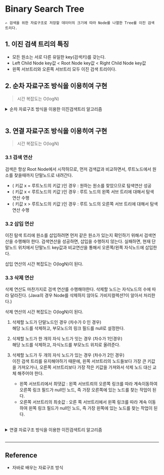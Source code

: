 # Binary Search Tree
    ✍️ 검색을 위한 자료구조로 저장할 데이터의 크기에 따라 Node를 나열한 Tree를 이진 검색 트리다.
## 1. 이진 검색 트리의 특징
- 모든 원소는 서로 다른 유일한 key(검색키)를 갖는다.
- Left Child Node key값 < Root Node key값 < Right Child Node key값 
- 왼쪽 서브트리와 오른쪽 서브트리 모두 이진 검색 트리이다.

## 2. 순차 자료구조 방식을 이용히여 구현

> 시간 복잡도는 O(logN)

<details>
<summary>순차 자료구조 방식을 이용한 이진검색트리 알고리즘</summary>

```java
class BSTLinearList{

    private Node root;

    class Node{
        int data;
        Node left;
        Node right;
        Node(){}
        Node(int data, Node left, Node right){
            this.data = data;
            this.left = left;
            this.right = right;
        }
    }

    boolean isEmpty(){return this.root == null;}

    // 1. 배열로 insert 구현
    void insertArray(int [] ary){this.root = insertArray(ary, 0, ary.length-1);}

    Node insertArray(int [] ary, int start, int end){
        if (start > end) return null;

        int middle = (start + end)/2;

        return new Node(ary[middle],
                insertArray(ary,start,middle-1),
                insertArray(ary,middle+1, end));

    }

}
```
</details>
<br>

## 3. 연결 자료구조 방식을 이용히여 구현

> 시간 복잡도는 O(logN)

### 3.1 검색 연산
검색은 항상 Root Node에서 시작하므로, 먼저 검색값과 비교하면서, 루트노드에서 원소를 찾을때까지 단말노드로 내려간다.
- ( 키값 x = 루트노드의 키값 )인 경우 : 원하는 원소를 찾았으므로 탐색연산 성공
- ( 키값 x < 루트노드의 키값 )인 경우 : 루트 노드의 왼쪽 서브 트리에 대해서 탐색 연산 수행
- ( 키값 x > 루트노드의 키값 )인 경우 : 루트 노드의 오른쪽 서브 트리에 대해서 탐색 연산 수행

### 3.2 삽입 연산
이진 탐색 트리에 원소를 삽입하려면 먼저 같은 원소가 있는지 확인하기 위해서 검색연산을 수행해야 한다. 검색연산을 성공하면, 삽입을 수행하지 않는다. 실패하면, 현재 단말노드 위치에서 단말노드 key값과 비교연산을 통해서 오른쪽/왼쪽 자식노드에 삽입한다.  

삽입 연산의 시간 복잡도는 O(logN)이 된다.

### 3.3 삭제 연산
삭제 연산도 마찬가지로 검색 연산를 수행해야한다. 삭제할 노드는 자식노드의 수에 따라 달라진다. (Java의 경우 Node를 삭제하지 않아도 가비지컬렉션?이 알아서 처리한다.)  

삭제 연산의 시간 복잡도는 O(logN)이 된다.

1. 삭제할 노드가 단말노드인 경우 (차수가 0 인 경우)  
해당 노드를 삭제하고, 부모노드의 링크 필드를 null로 설정한다. 

2. 삭제할 노드가 한 개의 자식 노드가 잇는 경우 (차수가 1인경우)  
해당 노드를 삭제하고, 자식노드를 부모노드 위치로 올려준다.

3. 삭제할 노드가 두 개의 자식 노드가 있는 경우 (차수가 2인 경우)   
이진 검색 트리를 유지해야하기 때문에, 왼쪽 서브트리의 노드들보다 가장 큰 키값을 가져오거나, 오른쪽 서브트리보다 가장 작은 키값을 가져와서 삭제 노드 대신 교체 해주어야 한다.  
    - 왼쪽 서브트리에서 최댓값 : 왼쪽 서브트릐의 오른쪽 링크를 따라 계속이동하여 오른쪽 링크 필드가 null인 노드, 즉 가장 오른쪽에 있는 노드를 찾는 작업이 된다. 
    - 오른쪽 서브트리의 최솟값 : 오른 쪽 서브트리에서 왼쪽 링크를 따라 계속 이동하여 왼쪽 링크 필드가 null인 노드, 즉 가장 왼쪽에 있는 노드를 찾는 작업이 된다.

<br>
<details>
<summary>연결 자료구조 방식을 이용한 이진검색트리 알고리즘</summary>

```java
class BSTLinkedList{

    private Node root;

    class Node{
        int data;
        Node left, right;
        Node(){}
        Node(int data){this.data = data;}
    }

    boolean isEmpty(){return this.root == null;}

    // 1. 검색 연산
    public Node search(int data){
        if (isEmpty()) throw new NoSuchElementException();
        return search(this.root, data);
    }

    public Node search(Node node, int data){
        if (node == null || node.data == data) return node;
        if (node.data > data) return search(node.left,data);
        return search(node.right,data);
    }

    // 2. 삽입 연산
    public void insert(int data){this.root = insert(this.root, data);}

    private Node insert(Node node, int data) {
        if (node == null) return new Node(data);
        if (node.data > data) node.left = insert(node.left,data);
        if (node.data < data) node.right = insert(node.right,data);
        return node;
    }

    // 3. 삭제 연산
    public void delete (int data){
        if (isEmpty()) throw new NoSuchElementException();
        this.root = delete(this.root,data);
    }

    private Node delete(Node node, int data) {
        if (node == null) return node;
        if (node.data > data) node.left = delete(node.left,data);
        else if (node.data < data) node.right = delete(node.right,data);
        else{
            //경우 1. 자식이 없는 경우
            if (node.left == null && node.right == null) return null;

            // 경우 2. 자식이 한개 있는 경우
            else if (node.left == null || node.right == null) return node.left == null ? node.right : node.left;

            // 경우 3. 자식이 2개 있는 경우
            node.data = findMin(node.right); // link field 없이 data field만 가지고 와야함
            node.right = delete(node.right,node.data); // 값을 교체한 Node 삭제

        }
        return node;
    }

    private int findMin(Node node){
        if (node.left == null) return node.data;
        return findMin(node.left);
    }

}
```
</details>
<br>

---

## Reference

- 자바로 배우는 자료구조 방식